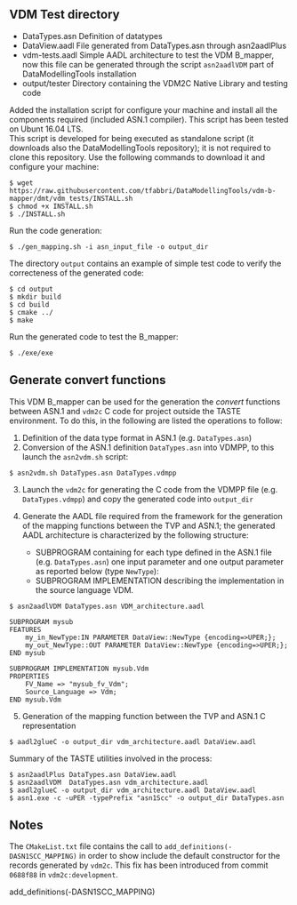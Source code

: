 VDM Test directory
------------------

- DataTypes.asn Definition of datatypes
- DataView.aadl File generated from DataTypes.asn through asn2aadlPlus
- vdm-tests.aadl Simple AADL architecture to test the VDM B_mapper, now this file can be generated through the script `asn2aadlVDM` part of DataModellingTools installation
- output/tester Directory containing the VDM2C Native Library and testing code

Added the installation script for configure your machine and install all the components required (included ASN.1 compiler). This script has been tested on Ubunt 16.04 LTS.  
This script is developed for being executed as standalone script (it downloads also the DataModellingTools repository); it is not required to clone this repository. 
Use the following commands to download it and configure your machine:

```
$ wget https://raw.githubusercontent.com/tfabbri/DataModellingTools/vdm-b-mapper/dmt/vdm_tests/INSTALL.sh
$ chmod +x INSTALL.sh
$ ./INSTALL.sh
```

Run the code generation:

`$ ./gen_mapping.sh -i asn_input_file -o output_dir`

The directory `output` contains an example of simple test code to verify the correcteness of the generated code:

```
$ cd output 
$ mkdir build  
$ cd build  
$ cmake ../  
$ make  
```

Run the generated code to test the B_mapper:

`$ ./exe/exe`  

Generate convert functions
--------------------------

This VDM B_mapper can be used for the generation the *convert* functions between ASN.1 and `vdm2c` C code for project outside the TASTE environment. To do this, in the following are listed the operations to follow:

1. Definition of the data type format in ASN.1 (e.g. `DataTypes.asn`)
2. Conversion of the ASN.1 definition `DataTypes.asn` into VDMPP, to this launch the `asn2vdm.sh` script:

`$ asn2vdm.sh DataTypes.asn DataTypes.vdmpp`

3. Launch the `vdm2c` for generating the C code from the VDMPP file (e.g. `DataTypes.vdmpp`) and copy the generated code into `output_dir`

4. Generate the AADL file required from the framework for the generation of the mapping functions between the TVP and ASN.1;
the generated AADL architecture is characterized by the following structure: 
    - SUBPROGRAM containing for each type defined in the ASN.1 file (e.g. `DataTypes.asn`) one input parameter and one output parameter as reported below (type `NewType`):
    - SUBPROGRAM IMPLEMENTATION describing the implementation in the source language VDM.

`$ asn2aadlVDM DataTypes.asn VDM_architecture.aadl`


```
SUBPROGRAM mysub
FEATURES
    my_in_NewType:IN PARAMETER DataView::NewType {encoding=>UPER;};
    my_out_NewType::OUT PARAMETER DataView::NewType {encoding=>UPER;};
END mysub

SUBPROGRAM IMPLEMENTATION mysub.Vdm
PROPERTIES
    FV_Name => "mysub_fv_Vdm";
    Source_Language => Vdm;
END mysub.Vdm
```

5. Generation of the mapping function between the TVP and ASN.1 C representation

`$ aadl2glueC -o output_dir vdm_architecture.aadl DataView.aadl`

Summary of the TASTE utilities involved in the process:
```
$ asn2aadlPlus DataTypes.asn DataView.aadl
$ asn2aadlVDM  DataTypes.asn vdm_architecture.aadl
$ aadl2glueC -o output_dir vdm_architecture.aadl DataView.aadl
$ asn1.exe -c -uPER -typePrefix "asn1Scc" -o output_dir DataTypes.asn
```

Notes
-----

The `CMakeList.txt` file contains the call to `add_definitions(-DASN1SCC_MAPPING)` in order to show include the default constructor for the records generated by `vdm2c`.
This fix has been introduced from commit `0688f88` in `vdm2c:development`.  

add_definitions(-DASN1SCC_MAPPING)

